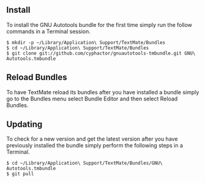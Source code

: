 Install
-------

To install the GNU Autotools bundle for the first time simply run the follow
commands in a Terminal session.

	$ mkdir -p ~/Library/Application\ Support/TextMate/Bundles
	$ cd ~/Library/Application\ Support/TextMate/Bundles
	$ git clone git://github.com/cyphactor/gnuautotools-tmbundle.git GNU\ Autotools.tmbundle
	
Reload Bundles
--------------

To have TextMate reload its bundles after you have installed a bundle simply
go to the Bundles menu select Bundle Editor and then select Reload Bundles.

Updating
--------

To check for a new version and get the latest version after you have
previously installed the bundle simply perform the following steps in a
Terminal.

	$ cd ~/Library/Application\ Support/TextMate/Bundles/GNU\ Autotools.tmbundle
	$ git pull